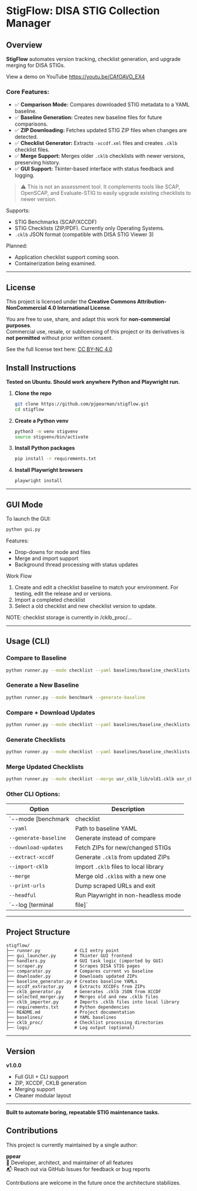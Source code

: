 # StigFlow: DISA STIG Collection Manager

## Overview

**StigFlow** automates version tracking, checklist generation, and upgrade merging for DISA STIGs.

View a demo on YouTube https://youtu.be/CAfOAVO_EX4 

### Core Features:

- ✅ **Comparison Mode:** Compares downloaded STIG metadata to a YAML baseline.
- ✅ **Baseline Generation:** Creates new baseline files for future comparisons.
- ✅ **ZIP Downloading:** Fetches updated STIG ZIP files when changes are detected.
- ✅ **Checklist Generator:** Extracts `-xccdf.xml` files and creates `.cklb` checklist files.
- ✅ **Merge Support:** Merges older `.cklb` checklists with newer versions, preserving history.
- ✅ **GUI Support:** Tkinter-based interface with status feedback and logging.

> ⚠️ This is not an assessment tool. It complements tools like SCAP, OpenSCAP, and Evaluate-STIG to easily upgrade existing checklists to newer version. 

Supports:
- STIG Benchmarks (SCAP/XCCDF)
- STIG Checklists (ZIP/PDF). Currently only Operating Systems. 
- `.cklb` JSON format (compatible with DISA STIG Viewer 3)

Planned:
- Application checklist support coming soon.
- Containerization being examined.

---

## License

This project is licensed under the **Creative Commons Attribution-NonCommercial 4.0 International License**.

You are free to use, share, and adapt this work for **non-commercial purposes**.  
Commercial use, resale, or sublicensing of this project or its derivatives is **not permitted** without prior written consent.

See the full license text here: [CC BY-NC 4.0](https://creativecommons.org/licenses/by-nc/4.0/)

## Install Instructions

**Tested on Ubuntu. Should work anywhere Python and Playwright run.**

1. **Clone the repo**
    ```bash
    git clone https://github.com/pjpearman/stigflow.git
    cd stigflow
    ```

2. **Create a Python venv**
    ```bash
    python3 -m venv stigvenv
    source stigvenv/bin/activate
    ```

3. **Install Python packages**
    ```bash
    pip install -r requirements.txt
    ```

4. **Install Playwright browsers**
    ```bash
    playwright install
    ```

---

## GUI Mode

To launch the GUI:

```bash
python gui.py
```

Features:
- Drop-downs for mode and files
- Merge and import support
- Background thread processing with status updates

Work Flow
1. Create and edit a checklist baseline to match your environment. For testing, edit the release and or versions.
2. Import a completed checklist
3. Select a old checklist and new checklist version to update.

NOTE: checklist storage is currently in /cklb_proc/...

---

## Usage (CLI)

### Compare to Baseline
```bash
python runner.py --mode checklist --yaml baselines/baseline_checklists.yaml
```

### Generate a New Baseline
```bash
python runner.py --mode benchmark --generate-baseline
```

### Compare + Download Updates
```bash
python runner.py --mode checklist --yaml baselines/baseline_checklists.yaml --download-updates
```

### Generate Checklists
```bash
python runner.py --mode checklist --yaml baselines/baseline_checklists.yaml --download-updates --extract-xccdf
```

### Merge Updated Checklists
```bash
python runner.py --mode checklist --merge usr_cklb_lib/old1.cklb usr_cklb_lib/old2.cklb new_checklist.cklb
```

### Other CLI Options:
| Option | Description |
|--------|-------------|
| `--mode [benchmark|checklist|all]` | Type of STIGs to scrape |
| `--yaml` | Path to baseline YAML |
| `--generate-baseline` | Generate instead of compare |
| `--download-updates` | Fetch ZIPs for new/changed STIGs |
| `--extract-xccdf` | Generate `.cklb` from updated ZIPs |
| `--import-cklb` | Import `.cklb` files to local library |
| `--merge` | Merge old `.cklb`s with a new one |
| `--print-urls` | Dump scraped URLs and exit |
| `--headful` | Run Playwright in non-headless mode |
| `--log [terminal|file]` | Logging destination |

---

## Project Structure

```
stigflow/
├── runner.py             # CLI entry point
├── gui_launcher.py       # Tkinter GUI frontend
├── handlers.py           # GUI task logic (imported by GUI)
├── scraper.py            # Scrapes DISA STIG pages
├── comparator.py         # Compares current vs baseline
├── downloader.py         # Downloads updated ZIPs
├── baseline_generator.py # Creates baseline YAMLs
├── xccdf_extractor.py    # Extracts XCCDFs from ZIPs
├── cklb_generator.py     # Generates .cklb JSON from XCCDF
├── selected_merger.py    # Merges old and new .cklb files
├── cklb_importer.py      # Imports .cklb files into local library
├── requirements.txt      # Python dependencies
├── README.md             # Project documentation
├── baselines/            # YAML baselines
├── cklb_proc/            # Checklist processing directories
├── logs/                 # Log output (optional)
```

---

## Version

**v1.0.0**
- Full GUI + CLI support
- ZIP, XCCDF, CKLB generation
- Merging support
- Cleaner modular layout

---

**Built to automate boring, repeatable STIG maintenance tasks.**

## Contributions

This project is currently maintained by a single author:

**ppear**  
🔧 Developer, architect, and maintainer of all features  
📬 Reach out via GitHub Issues for feedback or bug reports

Contributions are welcome in the future once the architecture stabilizes.

